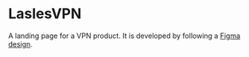 # LaslesVPN

A landing page for a VPN product. It is developed by following a [Figma design](https://www.figma.com/file/e2tJQKBeNrfxFGrVD6jYao/FREEBIES-Landingpage-LaslesVPN-(Community)?type=design&node-id=1-2&mode=design&t=MINIT6p2HNYWJWRy-0).


